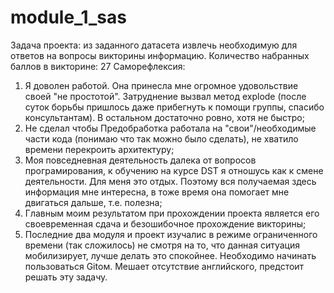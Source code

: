 # module_1_sas
Задача проекта: из заданного датасета извлечь необходимую для ответов на вопросы викторины информацию.
Количество набранных баллов в викторине: 27
Саморефлексия:
1. Я доволен работой. Она принесла мне огромное удовольствие своей "не простотой". Затруднение вызвал метод explode (после суток борьбы пришлось даже прибегнуть к помощи группы, спасибо консультантам). В остальном достаточно ровно, хотя не быстро;
2. Не сделал чтобы Предобработка работала на "свои"/необходимые части кода (понимаю что так можно было сделать), не хватило времени перекроить архитектуру;
3. Моя повседневная деятельность далека от вопросов програмирования, к обучению на курсе DST я отношусь как к смене деятельности. Для меня это отдых. Поэтому вся получаемая здесь информация мне интересна, в тоже время она помогает мне двигаться дальше, т.е. полезна;
4. Главным моим результатом при прохождении проекта является его своевременная сдача и безошибочное прохождение викторины;
5. Последние два модуля и проект изучалис в режиме ограниченного времени (так сложилось) не смотря на то, что данная ситуация мобилизирует, лучше делать это спокойнее. Необходимо начинать пользоваться Gitом. Мешает отсутствие английского, предстоит решать эту задачу.
